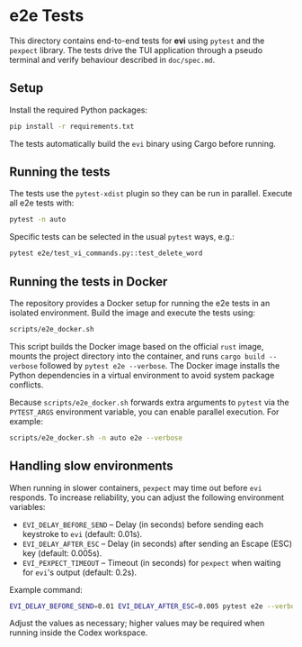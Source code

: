 # e2e Tests

This directory contains end-to-end tests for **evi** using `pytest` and the
`pexpect` library. The tests drive the TUI application through a pseudo
terminal and verify behaviour described in `doc/spec.md`.

## Setup

Install the required Python packages:

```bash
pip install -r requirements.txt
```

The tests automatically build the `evi` binary using Cargo before running.

## Running the tests

The tests use the `pytest-xdist` plugin so they can be run in parallel.
Execute all e2e tests with:

```bash
pytest -n auto
```

Specific tests can be selected in the usual `pytest` ways, e.g.:

```bash
pytest e2e/test_vi_commands.py::test_delete_word
```

## Running the tests in Docker

The repository provides a Docker setup for running the e2e tests in an isolated environment. Build the image and execute the tests using:

```bash
scripts/e2e_docker.sh
```

This script builds the Docker image based on the official `rust` image, mounts the project directory into the container, and runs `cargo build --verbose` followed by `pytest e2e --verbose`. The Docker image installs the Python dependencies in a virtual environment to avoid system package conflicts.

Because `scripts/e2e_docker.sh` forwards extra arguments to `pytest` via the
`PYTEST_ARGS` environment variable, you can enable parallel execution. For
example:

```bash
scripts/e2e_docker.sh -n auto e2e --verbose
```

## Handling slow environments

When running in slower containers, `pexpect` may time out before `evi` responds.
To increase reliability, you can adjust the following environment variables:

- `EVI_DELAY_BEFORE_SEND` – Delay (in seconds) before sending each keystroke to `evi` (default: 0.01s).
- `EVI_DELAY_AFTER_ESC` – Delay (in seconds) after sending an Escape (ESC) key (default: 0.005s).
- `EVI_PEXPECT_TIMEOUT` – Timeout (in seconds) for `pexpect` when waiting for `evi`'s output (default: 0.2s).

Example command:

```bash
EVI_DELAY_BEFORE_SEND=0.01 EVI_DELAY_AFTER_ESC=0.005 pytest e2e --verbose
```

Adjust the values as necessary; higher values may be required when running inside the Codex workspace.
